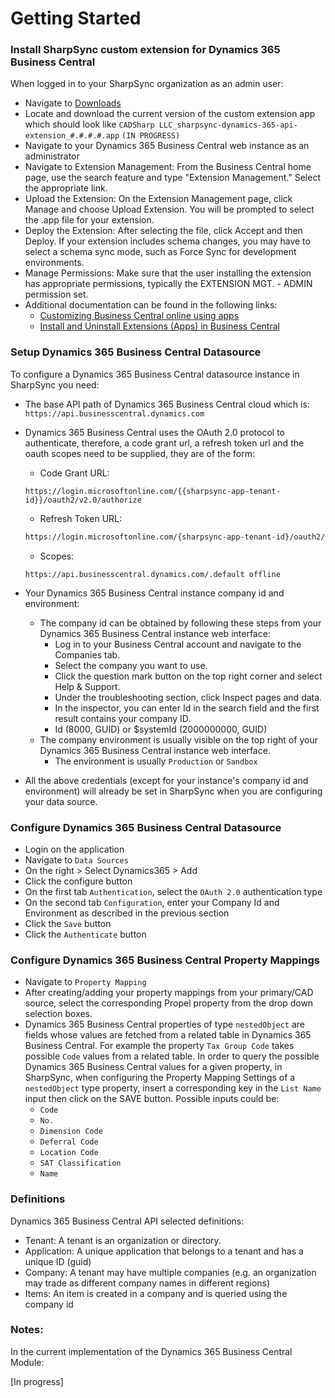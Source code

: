 # Getting Started

### Install SharpSync custom extension for Dynamics 365 Business Central

When logged in to your SharpSync organization as an admin user:

* Navigate to [Downloads](https://app.sharpsync.net/admin/downloads)
* Locate and download the current version of the custom extension app which should look like `CADSharp LLC_sharpsync-dynamics-365-api-extension_#.#.#.#.app` `(IN PROGRESS)`
* Navigate to your Dynamics 365 Business Central web instance as an administrator
* Navigate to Extension Management: From the Business Central home page, use the search feature and type "Extension Management." Select the appropriate link.
* Upload the Extension: On the Extension Management page, click Manage and choose Upload Extension. You will be prompted to select the .app file for your extension.
* Deploy the Extension: After selecting the file, click Accept and then Deploy. If your extension includes schema changes, you may have to select a schema sync mode, such as Force Sync for development environments.
* Manage Permissions: Make sure that the user installing the extension has appropriate permissions, typically the EXTENSION MGT. - ADMIN permission set.
* Additional documentation can be found in the following links:
  * [Customizing Business Central online using apps](https://learn.microsoft.com/en-us/dynamics365/business-central/ui-extensions)
  * [Install and Uninstall Extensions (Apps) in Business Central](https://learn.microsoft.com/en-us/dynamics365/business-central/ui-extensions-install-uninstall)

### Setup Dynamics 365 Business Central Datasource

To configure a Dynamics 365 Business Central datasource instance in SharpSync you need:

* The base API path of Dynamics 365 Business Central cloud which is: `https://api.businesscentral.dynamics.com`
*   Dynamics 365 Business Central uses the OAuth 2.0 protocol to authenticate, therefore, a code grant url, a refresh token url and the oauth scopes need to be supplied, they are of the form:

    * Code Grant URL:&#x20;

    ```plaintext
    https://login.microsoftonline.com/{{sharpsync-app-tenant-id}}/oauth2/v2.0/authorize
    ```

    * Refresh Token URL:&#x20;

    ```markdown
    https://login.microsoftonline.com/{sharpsync-app-tenant-id}/oauth2/v2.0/token
    ```

    * Scopes:

    ```
    https://api.businesscentral.dynamics.com/.default offline
    ```
* Your Dynamics 365 Business Central instance company id and environment:
  * The company id can be obtained by following these steps from your Dynamics 365 Business Central instance web interface:
    * Log in to your Business Central account and navigate to the Companies tab.
    * Select the company you want to use.
    * Click the question mark button on the top right corner and select Help & Support.
    * Under the troubleshooting section, click Inspect pages and data.
    * In the inspector, you can enter Id in the search field and the first result contains your company ID.
    * Id (8000, GUID) or $systemId (2000000000, GUID)
  * The company environment is usually visible on the top right of your Dynamics 365 Business Central instance web interface.
    * The environment is usually `Production` or `Sandbox`
* All the above credentials (except for your instance's company id and environment) will already be set in SharpSync when you are configuring your data source.

### Configure Dynamics 365 Business Central Datasource

* Login on the application
* Navigate to `Data Sources`
* On the right > Select Dynamics365 > Add
* Click the configure button
* On the first tab `Authentication`, select the `OAuth 2.0` authentication type
* On the second tab `Configuration`, enter your Company Id and Environment as described in the previous section
* Click the `Save` button
* Click the `Authenticate` button

### Configure Dynamics 365 Business Central Property Mappings

* Navigate to `Property Mapping`
* After creating/adding your property mappings from your primary/CAD source, select the corresponding Propel property from the drop down selection boxes.
* Dynamics 365 Business Central properties of type `nestedObject` are fields whose values are fetched from a related table in Dynamics 365 Business Central. For example the property `Tax Group Code` takes possible `Code` values from a related table. In order to query the possible Dynamics 365 Business Central values for a given property, in SharpSync, when configuring the Property Mapping Settings of a `nestedObject` type property, insert a corresponding key in the `List Name` input then click on the SAVE button. Possible inputs could be:
  * `Code`
  * `No.`
  * `Dimension Code`
  * `Deferral Code`
  * `Location Code`
  * `SAT Classification`
  * `Name`

### Definitions

Dynamics 365 Business Central API selected definitions:

* Tenant: A tenant is an organization or directory.
* Application: A unique application that belongs to a tenant and has a unique ID (guid)
* Company: A tenant may have multiple companies (e.g. an organization may trade as different company names in different regions)
* Items: An item is created in a company and is queried using the company id

### Notes:

In the current implementation of the Dynamics 365 Business Central Module:

\[In progress]
